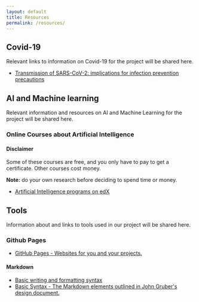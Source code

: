 ```yaml
---
layout: default
title: Resources
permalink: /resources/
---
```

## Covid-19
Relevant links to information on Covid-19 for the project will be shared here.
- [Transmission of SARS-CoV-2: implications for infection prevention precautions](https://www.who.int/news-room/commentaries/detail/transmission-of-sars-cov-2-implications-for-infection-prevention-precautions)


## AI and Machine learning
Relevant information and resources on AI and Machine Learning for the project will be shared here.

### Online Courses about Artificial Intelligence
#### Disclaimer
Some of these courses are free, and you only have to pay to get a certificate. Other courses cost money.

**Note:** do your own research before deciding to spend time or money.
- [Artificial Intelligence programs on edX](https://www.edx.org/search?q=artificial%20intelligence)

## Tools
Information about and links to tools used in our project will be shared here.
### Github Pages
- [GitHub Pages - Websites for you and your projects.](https://pages.github.com/)

#### Markdown
- [Basic writing and formatting syntax](https://docs.github.com/en/github/writing-on-github/basic-writing-and-formatting-syntax)
- [Basic Syntax - The Markdown elements outlined in John Gruber's design document.](https://www.markdownguide.org/basic-syntax/)
